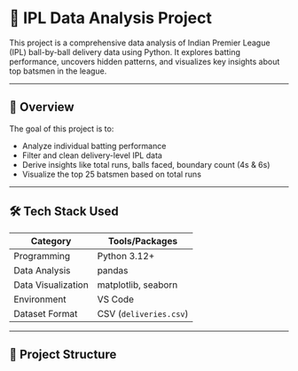 # 🏏 IPL Data Analysis Project

This project is a comprehensive data analysis of Indian Premier League (IPL) ball-by-ball delivery data using Python. It explores batting performance, uncovers hidden patterns, and visualizes key insights about top batsmen in the league.

---

## 📌 Overview

The goal of this project is to:

- Analyze individual batting performance
- Filter and clean delivery-level IPL data
- Derive insights like total runs, balls faced, boundary count (4s & 6s)
- Visualize the top 25 batsmen based on total runs

---

## 🛠️ Tech Stack Used

| Category       | Tools/Packages            |
|----------------|----------------------------|
| Programming    | Python 3.12+               |
| Data Analysis  | pandas                     |
| Data Visualization | matplotlib, seaborn   |
| Environment    |  VS Code |
| Dataset Format | CSV (`deliveries.csv`)     |

---

## 📁 Project Structure

